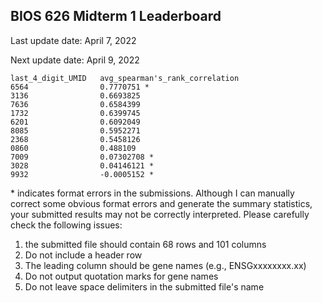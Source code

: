 ## BIOS 626 Midterm 1 Leaderboard

Last update date: April 7, 2022

Next update date: April 9, 2022



```
last_4_digit_UMID   avg_spearman's_rank_correlation
6564				0.7770751 *
3136				0.6693825
7636				0.6584399
1732				0.6399745
6201				0.6092049
8085				0.5952271
2368				0.5458126
0860				0.488109 
7009				0.07302708 *
3028				0.04146121 *
9932				-0.0005152 *
```

\* indicates format errors in the submissions. Although I can manually correct some obvious format errors and generate the summary statistics, your submitted results may not be correctly interpreted. Please carefully check the following issues:

1. the submitted file should contain 68 rows and 101 columns 
2. Do not include a header row 
3. The leading column should be gene names (e.g., ENSGxxxxxxxx.xx)
4. Do not output quotation marks for gene names
5. Do not leave space delimiters in the submitted file's name
